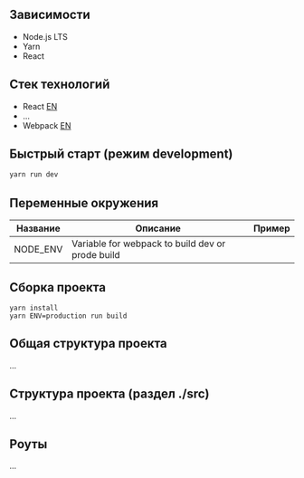 ## Зависимости

- Node.js LTS
- Yarn
- React

## Стек технологий

- React [EN](https://reactjs.org/)
- ...
- Webpack [EN](https://webpack.js.org/)

## Быстрый старт (режим development)

```bash
yarn run dev

```

## Переменные окружения

| Название | Описание                                        | Пример |
| -------- | ----------------------------------------------- | ------ |
| NODE_ENV | Variable for webpack to build dev or prode build |        |

## Сборка проекта

```shell
yarn install
yarn ENV=production run build
```

## Общая структура проекта

...

## Структура проекта (раздел ./src)

...

## Роуты

...
